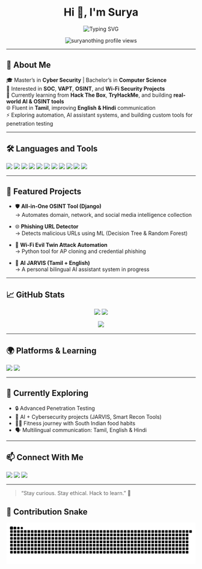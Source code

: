 <h1 align="center">Hi 👋, I'm Surya</h1>


<p align="center">
  <img src="https://readme-typing-svg.demolab.com?font=Fira+Code&size=22&duration=4000&pause=1000&center=true&vCenter=true&width=435&lines=Cyber+Security+Enthusiast;Ethical+Hacker+%7C+CEH+Certified;TryHackMe+%7C+Hack+The+Box+Learner;Python+Dev+%7C+Wi-Fi+Security+Tinkerer" alt="Typing SVG" />
</p>

<p align="center">
  <img src="https://count.getloli.com/get/@suryanothing?theme=rule34" alt="suryanothing profile views" />
</p>

---

## 🚀 About Me

🎓 Master’s in **Cyber Security** | Bachelor’s in **Computer Science**  
💼 Interested in **SOC**, **VAPT**, **OSINT**, and **Wi-Fi Security Projects**  
🎯 Currently learning from **Hack The Box**, **TryHackMe**, and building **real-world AI & OSINT tools**  
🌐 Fluent in **Tamil**, improving **English & Hindi** communication  
⚡ Exploring automation, AI assistant systems, and building custom tools for penetration testing

---

## 🛠️ Languages and Tools

<p align="left">
  <img src="https://img.shields.io/badge/Python-3776AB?style=for-the-badge&logo=python&logoColor=white" />
  <img src="https://img.shields.io/badge/Bash-121011?style=for-the-badge&logo=gnu-bash&logoColor=white" />
  <img src="https://img.shields.io/badge/Django-092E20?style=for-the-badge&logo=django&logoColor=white" />
  <img src="https://img.shields.io/badge/Flask-000000?style=for-the-badge&logo=flask&logoColor=white" />
  <img src="https://img.shields.io/badge/React-20232A?style=for-the-badge&logo=react&logoColor=61DAFB" />
  <img src="https://img.shields.io/badge/Kali%20Linux-557C94?style=for-the-badge&logo=kalilinux&logoColor=white" />
  <img src="https://img.shields.io/badge/Nmap-007DC6?style=for-the-badge&logo=nmap&logoColor=white" />
  <img src="https://img.shields.io/badge/Wireshark-1679A7?style=for-the-badge&logo=wireshark&logoColor=white" />
  <img src="https://img.shields.io/badge/SQLMap-F7DF1E?style=for-the-badge&logo=hackthebox&logoColor=black" />
  <img src="https://img.shields.io/badge/John%20the%20Ripper-5A5A5A?style=for-the-badge&logo=hackthebox&logoColor=white" />
  <img src="https://img.shields.io/badge/Burp%20Suite-FF6C37?style=for-the-badge&logo=burp-suite&logoColor=white" />
</p>

---

## 📌 Featured Projects

- 🛡️ **All-in-One OSINT Tool (Django)**  
  → Automates domain, network, and social media intelligence collection  

- 🌐 **Phishing URL Detector**  
  → Detects malicious URLs using ML (Decision Tree & Random Forest)  

- 📡 **Wi-Fi Evil Twin Attack Automation**  
  → Python tool for AP cloning and credential phishing  

- 🧠 **AI JARVIS (Tamil + English)**  
  → A personal bilingual AI assistant system in progress  

---

## 📈 GitHub Stats

<p align="center">
  <img src="https://github-readme-stats.vercel.app/api?username=suryanothing&show_icons=true&theme=tokyonight" height="150" />
  <img src="https://github-readme-stats.vercel.app/api/top-langs/?username=suryanothing&layout=compact&theme=tokyonight" height="150" />
</p>

<p align="center">
  <img src="https://github-readme-streak-stats.herokuapp.com/?user=suryanothing&theme=tokyonight&hide_border=false" />
</p>

---

## 🌍 Platforms & Learning

<p align="left">
  <a href="https://app.hackthebox.com/profile/your-id"><img src="https://img.shields.io/badge/Hack%20The%20Box-111?style=for-the-badge&logo=hackthebox&logoColor=9FEF00" /></a>
  <a href="https://tryhackme.com/p/your-username"><img src="https://img.shields.io/badge/TryHackMe-212C42?style=for-the-badge&logo=tryhackme&logoColor=white" /></a>
</p>

---

## 🧠 Currently Exploring

- 🔒 Advanced Penetration Testing  
- 🤖 AI + Cybersecurity projects (JARVIS, Smart Recon Tools)  
- 🧘‍♂️ Fitness journey with South Indian food habits  
- 🗣️ Multilingual communication: Tamil, English & Hindi  

---

## 📫 Connect With Me

<p align="left">
  <a href="mailto:suryakumarappan2000@gmail.com"><img src="https://img.shields.io/badge/Email-D14836?style=for-the-badge&logo=gmail&logoColor=white"></a>
  <a href="https://www.linkedin.com/in/surya-kumar-2a1340214/"><img src="https://img.shields.io/badge/LinkedIn-0077B5?style=for-the-badge&logo=linkedin&logoColor=white"></a>
  <a href="https://github.com/suryanothing"><img src="https://img.shields.io/badge/GitHub-100000?style=for-the-badge&logo=github&logoColor=white"></a>
</p>

---

> “Stay curious. Stay ethical. Hack to learn.” 🔐

## 🐍 Contribution Snake

<img src="https://raw.githubusercontent.com/suryanothing/suryanothing/output/snake.svg" alt="Snake animation" />

###

